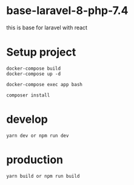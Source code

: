 
# base-laravel-8-php-7.4
this is base for laravel with react

# Setup project
```
docker-compose build
docker-compose up -d

docker-compose exec app bash

composer install
```

# develop 

```
yarn dev or npm run dev
```

# production

```
yarn build or npm run build
```
